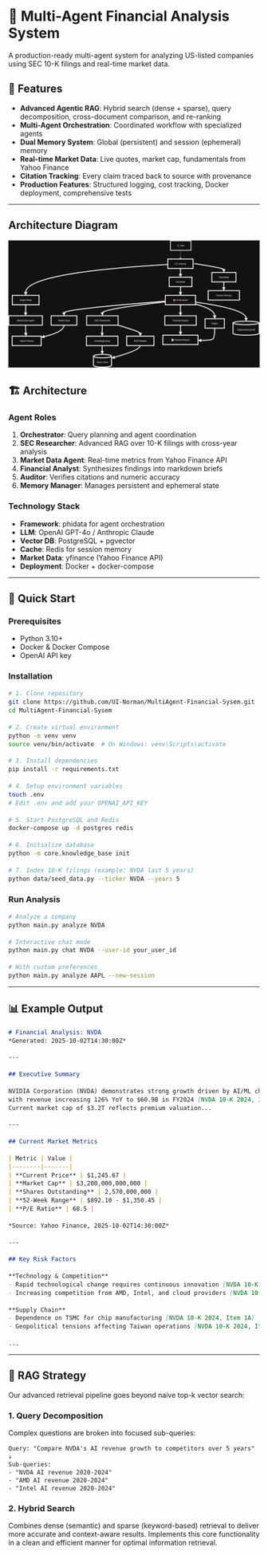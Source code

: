 # 🤖 Multi-Agent Financial Analysis System

A production-ready multi-agent system for analyzing US-listed companies using SEC 10-K filings and real-time market data.

## 🎯 Features

- **Advanced Agentic RAG**: Hybrid search (dense + sparse), query decomposition, cross-document comparison, and re-ranking
- **Multi-Agent Orchestration**: Coordinated workflow with specialized agents
- **Dual Memory System**: Global (persistent) and session (ephemeral) memory
- **Real-time Market Data**: Live quotes, market cap, fundamentals from Yahoo Finance
- **Citation Tracking**: Every claim traced back to source with provenance
- **Production Features**: Structured logging, cost tracking, Docker deployment, comprehensive tests

---
## Architecture Diagram
![Architecture Diagram](Architecture_diagram.png)
## 🏗️ Architecture

### Agent Roles

1. **Orchestrator**: Query planning and agent coordination
2. **SEC Researcher**: Advanced RAG over 10-K filings with cross-year analysis
3. **Market Data Agent**: Real-time metrics from Yahoo Finance API
4. **Financial Analyst**: Synthesizes findings into markdown briefs
5. **Auditor**: Verifies citations and numeric accuracy
6. **Memory Manager**: Manages persistent and ephemeral state

### Technology Stack

- **Framework**: phidata for agent orchestration
- **LLM**: OpenAI GPT-4o / Anthropic Claude
- **Vector DB**: PostgreSQL + pgvector
- **Cache**: Redis for session memory
- **Market Data**: yfinance (Yahoo Finance API)
- **Deployment**: Docker + docker-compose

---

## 🚀 Quick Start

### Prerequisites

- Python 3.10+
- Docker & Docker Compose
- OpenAI API key

### Installation

```bash
# 1. Clone repository
git clone https://github.com/UI-Norman/MultiAgent-Financial-Sysem.git
cd MultiAgent-Financial-Sysem

# 2. Create virtual environment
python -m venv venv
source venv/bin/activate  # On Windows: venv\Scripts\activate

# 3. Install dependencies
pip install -r requirements.txt

# 4. Setup environment variables
touch .env
# Edit .env and add your OPENAI_API_KEY

# 5. Start PostgreSQL and Redis
docker-compose up -d postgres redis

# 6. Initialize database
python -m core.knowledge_base init

# 7. Index 10-K filings (example: NVDA last 5 years)
python data/seed_data.py --ticker NVDA --years 5
```

### Run Analysis

```bash
# Analyze a company
python main.py analyze NVDA

# Interactive chat mode
python main.py chat NVDA --user-id your_user_id

# With custom preferences
python main.py analyze AAPL --new-session
```

---

## 📊 Example Output

```markdown
# Financial Analysis: NVDA
*Generated: 2025-10-02T14:30:00Z*

---

## Executive Summary

NVIDIA Corporation (NVDA) demonstrates strong growth driven by AI/ML chip demand, 
with revenue increasing 126% YoY to $60.9B in FY2024 [NVDA 10-K 2024, Item 7]. 
Current market cap of $3.2T reflects premium valuation...

---

## Current Market Metrics

| Metric | Value |
|--------|-------|
| **Current Price** | $1,245.67 |
| **Market Cap** | $3,200,000,000,000 |
| **Shares Outstanding** | 2,570,000,000 |
| **52-Week Range** | $892.10 - $1,350.45 |
| **P/E Ratio** | 68.5 |

*Source: Yahoo Finance, 2025-10-02T14:30:00Z*

---

## Key Risk Factors

**Technology & Competition**
- Rapid technological change requires continuous innovation [NVDA 10-K 2024, Item 1A]
- Increasing competition from AMD, Intel, and cloud providers [NVDA 10-K 2023, Item 1A]

**Supply Chain**
- Dependence on TSMC for chip manufacturing [NVDA 10-K 2024, Item 1A]
- Geopolitical tensions affecting Taiwan operations [NVDA 10-K 2024, Item 1A]

...
```

---

## 🧠 RAG Strategy

Our advanced retrieval pipeline goes beyond naive top-k vector search:

### 1. Query Decomposition
Complex questions are broken into focused sub-queries:
```
Query: "Compare NVDA's AI revenue growth to competitors over 5 years"
↓
Sub-queries:
- "NVDA AI revenue 2020-2024"
- "AMD AI revenue 2020-2024"  
- "Intel AI revenue 2020-2024"
```

### 2. Hybrid Search
Combines dense (semantic) and sparse (keyword-based) retrieval to deliver more accurate and context-aware results.
Implements this core functionality in a clean and efficient manner for optimal information retrieval.








